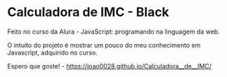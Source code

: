 # Calculadora de IMC - Black

Feito no curso da Alura - JavaScript: programando na linguagem da web.

O intuito do projeto é mostrar um pouco do meu conhecimento em Javascript, adquirido no curso.

Espero que goste! - https://joao0028.github.io/Calculadora__de__IMC/

